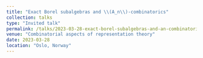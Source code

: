 ```yaml
---
title: "Exact Borel subalgebras and \\(A_n\\)-combinatorics"
collection: talks
type: "Invited talk"
permalink: /talks/2023-03-28-exact-borel-subalgebras-and-an-combinatorics
venue: "Combinatorial aspects of representation theory"
date: 2023-03-28
location: "Oslo, Norway"
---
```


